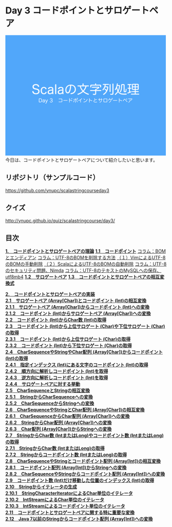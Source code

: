 <h1>Day 3 コードポイントとサロゲートペア</h1>
<img src="/image/string_course.001.jpeg" width="500px"><br>
今日は、コードポイントとサロゲートペアについて紹介したいと思います。  

<h2>リポジトリ（サンプルコード）</h2>
<a href="https://github.com/ynupc/scalastringcourseday3" target="_blank">https://github.com/ynupc/scalastringcourseday3</a>  

<h2>クイズ</h2>
<a href="http://ynupc.github.io/quiz/scalastringcourse/day3/" target="_blank">http://ynupc.github.io/quiz/scalastringcourse/day3/</a>  

<h2>目次</h2>
<strong><a href="doc/theory.md#1コードポイントとサロゲートペアの理論">1.　コードポイントとサロゲートペアの理論</a></strong>  
<strong><a href="doc/theory.md#11コードポイント">1.1　コードポイント</a></strong>  
<a href="doc/theory.md#コラムbomとeエンディアン">コラム：BOMとエンディアン</a>  
<a href="doc/theory.md#コラムutf-8のbomを削除する方法">コラム：UTF-8のBOMを削除する方法</a>  
<a href="doc/theory.md#１vimによるutf-8のbomの手動削除">（１）VimによるUTF-8のBOMの手動削除</a>  
<a href="doc/theory.md#２scalaによるutf-8のbomの自動削除">（２）ScalaによるUTF-8のBOMの自動削除</a>  
<a href="doc/theory.md#コラムutf-8のセキュリティ問題nimda">コラム：UTF-8のセキュリティ問題、Nimda</a>  
<a href="doc/theory.md#コラムutf-8のテキストのmysqlへの保存utf8mb4">コラム：UTF-8のテキストのMySQLへの保存、utf8mb4</a>  
<strong><a href="doc/theory.md#12サロゲートペア">1.2　サロゲートペア</a></strong>    
<strong><a href="doc/theory.md#13コードポイントとサロゲートペアの相互変換式">1.3　コードポイントとサロゲートペアの相互変換式</a></strong>  

<strong><a href="doc/implementation.md#2コードポイントとサロゲートペアの実装">2.　コードポイントとサロゲートペアの実装</a></strong>  
<strong><a href="doc/implementation.md#21サロゲートペア-arraycharとコードポイント-intの相互変換">2.1　サロゲートペア (Array[Char])とコードポイント (Int)の相互変換</a></strong>  
<strong><a href="doc/implementation.md#211サロゲートペア-arraycharからコードポイント-intへの変換">2.1.1　サロゲートペア (Array[Char])からコードポイント (Int)への変換</a></strong>  
<strong><a href="doc/implementation.md#212コードポイント-intからサロゲートペア-arraycharへの変換">2.1.2　コードポイント (Int)からサロゲートペア (Array[Char])への変換</a></strong>  
<strong><a href="doc/implementation.md#22コードポイント-intからchar数-intの取得">2.2　コードポイント (Int)からChar数 (Int)の取得</a></strong>  
<strong><a href="doc/implementation.md#23コードポイント-intから上位サロゲート-charや下位サロゲート-charの取得">2.3　コードポイント (Int)から上位サロゲート (Char)や下位サロゲート (Char)の取得</a></strong>  
<strong><a href="doc/implementation.md#231コードポイント-intから上位サロゲート-charの取得">2.3.1　コードポイント (Int)から上位サロゲート (Char)の取得</a></strong>  
<strong><a href="doc/implementation.md#232コードポイント-intから下位サロゲート-charの取得">2.3.2　コードポイント (Int)から下位サロゲート (Char)の取得</a></strong>  
<strong><a href="doc/implementation.md#24charsequenceやstringやchar配列-arraycharからコードポイント-intの取得">2.4　CharSequenceやStringやChar配列 (Array[Char])からコードポイント (Int)の取得</a></strong>  
<strong><a href="doc/implementation.md#241指定インデックス-intにある文字のコードポイント-intの取得">2.4.1　指定インデックス (Int)にある文字のコードポイント (Int)の取得</a></strong>  
<strong><a href="doc/implementation.md#242順方向に解析しコードポイント-intを取得">2.4.2　順方向に解析しコードポイント (Int)を取得</a></strong>  
<strong><a href="doc/implementation.md#243逆方向に解析しコードポイント-intを取得">2.4.3　逆方向に解析しコードポイント (Int)を取得</a></strong>  
<strong><a href="doc/implementation.md#244サロゲートペアに対する挙動">2.4.4　サロゲートペアに対する挙動</a></strong>  
<strong><a href="doc/implementation.md#25charsequenceとstringの相互変換">2.5　CharSequenceとStringの相互変換</a></strong>  
<strong><a href="doc/implementation.md#251stringからcharsequenceへの変換">2.5.1　StringからCharSequenceへの変換</a></strong>  
<strong><a href="doc/implementation.md#252charsequenceからstringへの変換">2.5.2　CharSequenceからStringへの変換</a></strong>  
<strong><a href="doc/implementation.md#26charsequenceやstringとchar配列-arraycharの相互変換">2.6　CharSequenceやStringとChar配列 (Array[Char])の相互変換</a></strong>  
<strong><a href="doc/implementation.md#261charsequenceからchar配列-arraycharへの変換">2.6.1　CharSequenceからChar配列 (Array[Char])への変換</a></strong>  
<strong><a href="doc/implementation.md#262stringからchar配列-arraycharへの変換">2.6.2　StringからChar配列 (Array[Char])への変換</a></strong>  
<strong><a href="doc/implementation.md#263char配列-arraycharからstringへの変換">2.6.3　Char配列 (Array[Char])からStringへの変換</a></strong>  
<strong><a href="doc/implementation.md#27stringからchar数-intまたはlongやコードポイント数-intまたはlongの取得">2.7　StringからChar数 (IntまたはLong)やコードポイント数 (IntまたはLong)の取得</a></strong>  
<strong><a href="doc/implementation.md#271stringからchar数-intまたはlongの取得">2.7.1　StringからChar数 (IntまたはLong)の取得</a></strong>  
<strong><a href="doc/implementation.md#272stringからコードポイント数-intの取得">2.7.2　Stringからコードポイント数 (IntまたはLong)の取得</a></strong>  
<strong><a href="doc/implementation.md#28charsequenceやstringとコードポイント配列-arrayintの相互変換">2.8　CharSequenceやStringとコードポイント配列 (Array[Int])の相互変換</a></strong>  
<strong><a href="doc/implementation.md#281コードポイント配列-arrayintからstringへの変換">2.8.1　コードポイント配列 (Array[Int])からStringへの変換</a></strong>  
<strong><a href="doc/implementation.md#282charsequenceやstringからコードポイント配列-arrayintへの変換">2.8.2　CharSequenceやStringからコードポイント配列 (Array[Int])への変換</a></strong>  
<strong><a href="doc/implementation.md#29コードポイント数-intだけ移動した位置のインデックス-intの取得">2.9　コードポイント数 (Int)だけ移動した位置のインデックス (Int)の取得</a></strong>  
<strong><a href="doc/implementation.md#210stringからイテレータの生成">2.10　Stringからイテレータの生成</a></strong>  
<strong><a href="doc/implementation.md#2101stringcharacteriteratorによるchar単位のイテレータ">2.10.1　StringCharacterIteratorによるChar単位のイテレータ</a></strong>  
<strong><a href="doc/implementation.md#2102intstreamによるchar単位のイテレータ">2.10.2　IntStreamによるChar単位のイテレータ</a></strong>  
<strong><a href="doc/implementation.md#2103intstreamによるコードポイント単位のイテレータ">2.10.3　IntStreamによるコードポイント単位のイテレータ</a></strong>  
<strong><a href="doc/implementation.md#211コードポイントとサロゲートペアに関する特に重要な変換">2.11　コードポイントとサロゲートペアに関する特に重要な変換</a></strong>  
<strong><a href="doc/implementation.md#212java-7以前のstringからコードポイント配列-arrayintへの変換">2.12　Java 7以前のStringからコードポイント配列 (Array[Int])への変換</a></strong>
